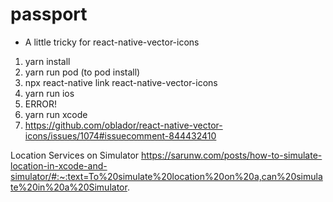 # passport

- A little tricky for react-native-vector-icons

1. yarn install
2. yarn run pod (to pod install)
3. npx react-native link react-native-vector-icons
4. yarn run ios
5. ERROR!
6. yarn run xcode
7. https://github.com/oblador/react-native-vector-icons/issues/1074#issuecomment-844432410

Location Services on Simulator
https://sarunw.com/posts/how-to-simulate-location-in-xcode-and-simulator/#:~:text=To%20simulate%20location%20on%20a,can%20simulate%20in%20a%20Simulator.
